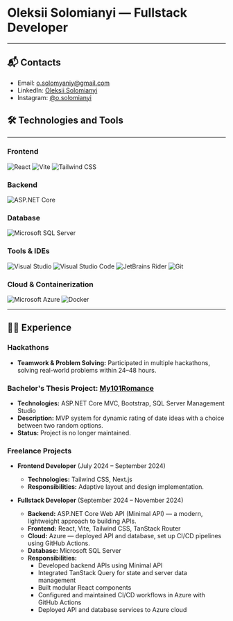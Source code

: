 # Oleksii Solomianyi — Fullstack Developer

---

## 📬 Contacts

- Email: [o.solomyaniy@gmail.com](mailto:o.solomyaniy@gmail.com)  
- LinkedIn: [Oleksii Solomianyi](https://www.linkedin.com/in/osolomianyi/)  
- Instagram: [@o.solomianyi](https://www.instagram.com/o.solomianyi/)  
## 🛠️ Technologies and Tools

---

### Frontend  
<p align="start">
  <img alt="React" src="https://img.shields.io/badge/React-61DAFB?style=for-the-badge&logo=react&logoColor=white" />
  <img alt="Vite" src="https://img.shields.io/badge/Vite-C13515?style=for-the-badge&logo=vite&logoColor=white" />
  <img alt="Tailwind CSS" src="https://img.shields.io/badge/Tailwind_CSS-06B6D4?style=for-the-badge&logo=tailwind-css&logoColor=white" />
</p>

### Backend  
<p align="start">
  <img alt="ASP.NET Core" src="https://img.shields.io/badge/ASP.NET_Core-5C2D91?style=for-the-badge&logo=.net&logoColor=white" />
</p>

### Database  
<p align="start">
  <img alt="Microsoft SQL Server" src="https://img.shields.io/badge/SQL_Server_Manager-CC2927?style=for-the-badge&logo=microsoft-sql-server&logoColor=white" />
</p>

### Tools & IDEs  
<p align="start">
  <img alt="Visual Studio" src="https://img.shields.io/badge/Visual_Studio-5C2D91?style=for-the-badge&logo=visual-studio&logoColor=white" />
  <img alt="Visual Studio Code" src="https://img.shields.io/badge/Visual_Studio_Code-007ACC?style=for-the-badge&logo=visual-studio-code&logoColor=white" />
  <img alt="JetBrains Rider" src="https://img.shields.io/badge/Rider-000000?style=for-the-badge&logo=jetbrains&logoColor=white" />
  <img alt="Git" src="https://img.shields.io/badge/Git-F05032?style=for-the-badge&logo=git&logoColor=white" />
</p>

### Cloud & Containerization  
<p align="start">
  <img alt="Microsoft Azure" src="https://img.shields.io/badge/Azure-0089D6?style=for-the-badge&logo=microsoft-azure&logoColor=white" />
  <img alt="Docker" src="https://img.shields.io/badge/Docker-2496ED?style=for-the-badge&logo=docker&logoColor=white" />
</p>

---

## 🧑‍💻 Experience

### Hackathons  
- **Teamwork & Problem Solving:** Participated in multiple hackathons, solving real-world problems within 24–48 hours.

### Bachelor's Thesis Project: [My101Romance](https://github.com/dolbolesya/My101Romance)  
- **Technologies:** ASP.NET Core MVC, Bootstrap, SQL Server Management Studio  
- **Description:** MVP system for dynamic rating of date ideas with a choice between two random options.  
- **Status:** Project is no longer maintained.

### Freelance Projects

- **Frontend Developer** (July 2024 – September 2024)  
  - **Technologies:** Tailwind CSS, Next.js  
  - **Responsibilities:** Adaptive layout and design implementation.

- **Fullstack Developer** (September 2024 – November 2024)  
  - **Backend:** ASP.NET Core Web API (Minimal API) — a modern, lightweight approach to building APIs.  
  - **Frontend:** React, Vite, Tailwind CSS, TanStack Router  
  - **Cloud:** Azure — deployed API and database, set up CI/CD pipelines using GitHub Actions.  
  - **Database:** Microsoft SQL Server  
  - **Responsibilities:**  
    - Developed backend APIs using Minimal API  
    - Integrated TanStack Query for state and server data management  
    - Built modular React components  
    - Configured and maintained CI/CD workflows in Azure with GitHub Actions  
    - Deployed API and database services to Azure cloud
